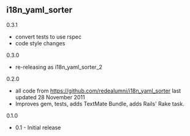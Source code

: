 i18n_yaml_sorter
----------------

0.3.1
- convert tests to use rspec
- code style changes

0.3.0
- re-releasing as i18n_yaml_sorter_2

0.2.0
- all code from https://github.com/redealumni/i18n_yaml_sorter last updated 28 November 2011
- Improves gem, tests, adds TextMate Bundle, adds Rails' Rake task.

0.1.0
- 0.1 - Initial release
